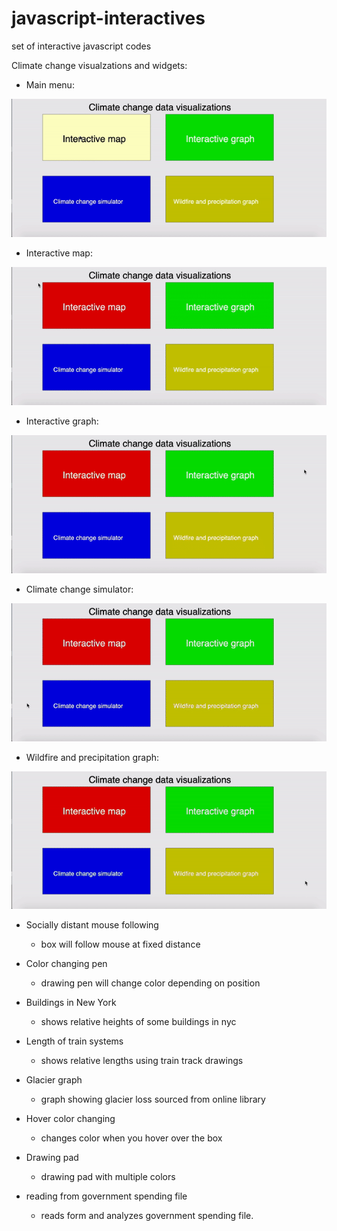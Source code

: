 # javascript-interactives
set of interactive javascript codes

Climate change visualzations and widgets:

- Main menu:

![](gif_images/main_menu.gif)

- Interactive map:

![](gif_images/interactive_map.gif)

- Interactive graph:

![](gif_images/interactive_graph.gif)

- Climate change simulator:

![](gif_images/climate_change_simulator.gif)

- Wildfire and precipitation graph:

![](gif_images/fire_precipitation_graph.gif)

- Socially distant mouse following
  - box will follow mouse at fixed distance

- Color changing pen
  - drawing pen will change color depending on position

- Buildings in New York
  - shows relative heights of some buildings in nyc

- Length of train systems
  - shows relative lengths using train track drawings
  
- Glacier graph
  - graph showing glacier loss sourced from online library

- Hover color changing
  - changes color when you hover over the box

- Drawing pad
  - drawing pad with multiple colors

- reading from government spending file
  - reads form and analyzes government spending file.
